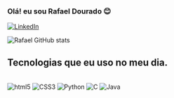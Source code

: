 ### Olá! eu sou Rafael Dourado 😊


[![LinkedIn](https://img.shields.io/badge/LinkedIn-0077B5?style=for-the-badge&logo=linkedin&logoColor=white)](https://www.linkedin.com/in/rafael-dourado-65661b1ba/)

![Rafael GitHub stats](https://github-readme-stats.vercel.app/api?username=Dourado-Rafael&show_icons=true&theme=dracula) 

## Tecnologias que eu uso no meu dia.

<div style="display: inline_block"><br/>
  <img aligh="center" alt="html5" src="https://img.shields.io/badge/HTML5-E34F26?style=for-the-badge&logo=html5&logoColor=white" />
  <img aligh="center" alt="CSS3" src="https://img.shields.io/badge/CSS3-1572B6?style=for-the-badge&logo=css3&logoColor=white" />
  <img aligh="center" alt="Python" src="https://img.shields.io/badge/Python-14354C?style=for-the-badge&logo=python&logoColor=white" />
  <img aligh="center" alt="C" src="https://img.shields.io/badge/C-00599C?style=for-the-badge&logo=c&logoColor=white" />
  <img aligh="center" alt="Java" src="https://img.shields.io/badge/Java-ED8B00?style=for-the-badge&logo=openjdk&logoColor=white" />
</div>

